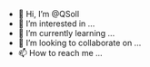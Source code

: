 - 👋 Hi, I’m @QSoll
- 👀 I’m interested in ...
- 🌱 I’m currently learning ...
- 💞️ I’m looking to collaborate on ...
- 📫 How to reach me ...

<!---
QSoll/QSoll is a ✨ special ✨ repository because its `README.md` (this file) appears on your GitHub profile.
You can click the Preview link to take a look at your changes.
--->
